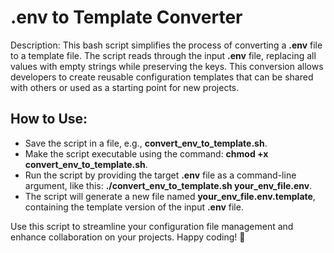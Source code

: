 # .env to Template Converter

Description:
This bash script simplifies the process of converting a **.env** file to a template file. The script reads through the input **.env** file, replacing all values with empty strings while preserving the keys. This conversion allows developers to create reusable configuration templates that can be shared with others or used as a starting point for new projects.

## How to Use:
- Save the script in a file, e.g., **convert_env_to_template.sh**.
- Make the script executable using the command: **chmod +x convert_env_to_template.sh**.
- Run the script by providing the target **.env** file as a command-line argument, like this: **./convert_env_to_template.sh your_env_file.env**.
- The script will generate a new file named **your_env_file.env.template**, containing the template version of the input **.env** file.
  
Use this script to streamline your configuration file management and enhance collaboration on your projects. Happy coding! 🚀
